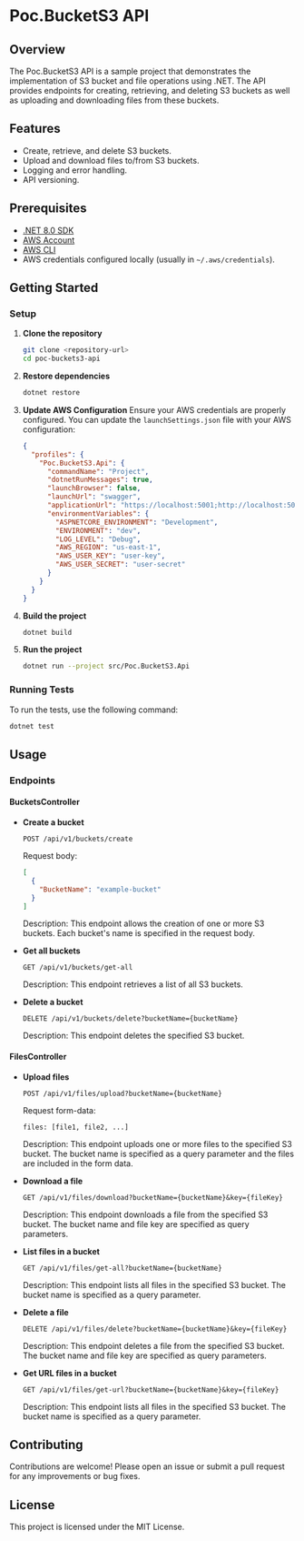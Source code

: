 # Poc.BucketS3 API

## Overview

The Poc.BucketS3 API is a sample project that demonstrates the implementation of S3 bucket and file operations using
.NET. The API provides endpoints for creating, retrieving, and deleting S3 buckets as well as uploading and downloading
files from these buckets.

## Features

- Create, retrieve, and delete S3 buckets.
- Upload and download files to/from S3 buckets.
- Logging and error handling.
- API versioning.

## Prerequisites

- [.NET 8.0 SDK](https://dotnet.microsoft.com/download/dotnet/8.0)
- [AWS Account](https://aws.amazon.com/)
- [AWS CLI](https://aws.amazon.com/cli/)
- AWS credentials configured locally (usually in `~/.aws/credentials`).

## Getting Started

### Setup

1. **Clone the repository**
    ```sh
    git clone <repository-url>
    cd poc-buckets3-api
    ```

2. **Restore dependencies**
    ```sh
    dotnet restore
    ```

3. **Update AWS Configuration**
   Ensure your AWS credentials are properly configured. You can update the `launchSettings.json` file with your AWS
   configuration:
    ```json
   {
      "profiles": {
        "Poc.BucketS3.Api": {
          "commandName": "Project",
          "dotnetRunMessages": true,
          "launchBrowser": false,
          "launchUrl": "swagger",
          "applicationUrl": "https://localhost:5001;http://localhost:5000",
          "environmentVariables": {
            "ASPNETCORE_ENVIRONMENT": "Development",
            "ENVIRONMENT": "dev",
            "LOG_LEVEL": "Debug",
            "AWS_REGION": "us-east-1",
            "AWS_USER_KEY": "user-key",
            "AWS_USER_SECRET": "user-secret"
          }
        }
      }
    }

    ```

4. **Build the project**
    ```sh
    dotnet build
    ```

5. **Run the project**
    ```sh
    dotnet run --project src/Poc.BucketS3.Api
    ```

### Running Tests

To run the tests, use the following command:

```sh
dotnet test
```

## Usage

### Endpoints

#### BucketsController

- **Create a bucket**
    ```
    POST /api/v1/buckets/create
    ```
  Request body:
    ```json
    [
      {
        "BucketName": "example-bucket"
      }
    ]
    ```
  Description: This endpoint allows the creation of one or more S3 buckets. Each bucket's name is specified in the
  request body.

- **Get all buckets**
    ```
    GET /api/v1/buckets/get-all
    ```
  Description: This endpoint retrieves a list of all S3 buckets.

- **Delete a bucket**
    ```
    DELETE /api/v1/buckets/delete?bucketName={bucketName}
    ```
  Description: This endpoint deletes the specified S3 bucket.

#### FilesController

- **Upload files**
    ```
    POST /api/v1/files/upload?bucketName={bucketName}
    ```
  Request form-data:
    ```
    files: [file1, file2, ...]
    ```
  Description: This endpoint uploads one or more files to the specified S3 bucket. The bucket name is specified as a
  query parameter and the files are included in the form data.

- **Download a file**
    ```
    GET /api/v1/files/download?bucketName={bucketName}&key={fileKey}
    ```
  Description: This endpoint downloads a file from the specified S3 bucket. The bucket name and file key are specified
  as query parameters.

- **List files in a bucket**
    ```
    GET /api/v1/files/get-all?bucketName={bucketName}
    ```
  Description: This endpoint lists all files in the specified S3 bucket. The bucket name is specified as a query
  parameter.

- **Delete a file**
    ```
    DELETE /api/v1/files/delete?bucketName={bucketName}&key={fileKey}
    ```
  Description: This endpoint deletes a file from the specified S3 bucket. The bucket name and file key are specified as
  query parameters.

- **Get URL files in a bucket**
    ```
    GET /api/v1/files/get-url?bucketName={bucketName}&key={fileKey}
    ```
  Description: This endpoint lists all files in the specified S3 bucket. The bucket name is specified as a query
  parameter.

## Contributing

Contributions are welcome! Please open an issue or submit a pull request for any improvements or bug fixes.

## License

This project is licensed under the MIT License.
